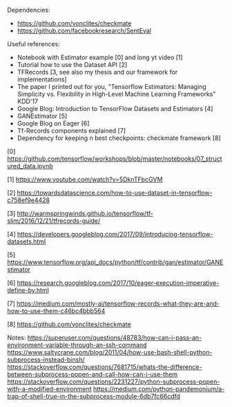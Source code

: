 Dependencies:
- https://github.com/vonclites/checkmate
- https://github.com/facebookresearch/SentEval

Useful references:
- Notebook with Estimator example [0] and long yt video [1]
- Tutorial how to use the Dataset API [2]
- TFRecords [3, see also my thesis and our framework for implementations]
- The paper I printed out for you, "Tensorflow Estimators: Managing Simplicity vs. Flexibility in High-Level Machine Learning Frameworks" KDD'17
- Google Blog: Introduction to TensorFlow Datasets and Estimators [4]
- GANEstimator [5]
- Google Blog on Eager [6]
- Tf-Records components explained [7]
- Dependency for keeping n best checkpoints: checkmate framework [8]


[0] https://github.com/tensorflow/workshops/blob/master/notebooks/07_structured_data.ipynb

[1] https://www.youtube.com/watch?v=5DknTFbcGVM

[2] https://towardsdatascience.com/how-to-use-dataset-in-tensorflow-c758ef9e4428

[3] http://warmspringwinds.github.io/tensorflow/tf-slim/2016/12/21/tfrecords-guide/

[4] https://developers.googleblog.com/2017/09/introducing-tensorflow-datasets.html

[5] https://www.tensorflow.org/api_docs/python/tf/contrib/gan/estimator/GANEstimator

[6] https://research.googleblog.com/2017/10/eager-execution-imperative-define-by.html

[7] https://medium.com/mostly-ai/tensorflow-records-what-they-are-and-how-to-use-them-c46bc4bbb564

[8] https://github.com/vonclites/checkmate


Notes:
https://superuser.com/questions/48783/how-can-i-pass-an-environment-variable-through-an-ssh-command
https://www.saltycrane.com/blog/2011/04/how-use-bash-shell-python-subprocess-instead-binsh/
https://stackoverflow.com/questions/7681715/whats-the-difference-between-subprocess-popen-and-call-how-can-i-use-them
https://stackoverflow.com/questions/2231227/python-subprocess-popen-with-a-modified-environment
https://medium.com/python-pandemonium/a-trap-of-shell-true-in-the-subprocess-module-6db7fc66cdfd
